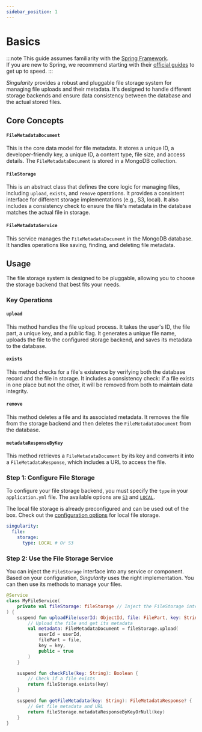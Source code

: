 ```yaml
---
sidebar_position: 1
---
```


# Basics

:::note
This guide assumes familiarity with the [Spring Framework](https://spring.io).  
If you are new to Spring, we recommend starting with their [official guides](https://spring.io/quickstart) to get up to speed.
:::

*Singularity* provides a robust and pluggable file storage system for managing file uploads and their metadata. 
It's designed to handle different storage backends and ensure data consistency between the database and the actual stored files.

## Core Concepts

#### `FileMetadataDocument` 

This is the core data model for file metadata. 
It stores a unique ID, a developer-friendly key, a unique ID, a content type, file size, and access details. 
The `FileMetadataDocument` is stored in a MongoDB collection.

#### `FileStorage`

This is an abstract class that defines the core logic for managing files, 
including `upload`, `exists`, and `remove` operations. 
It provides a consistent interface for different storage implementations (e.g., S3, local). 
It also includes a consistency check to ensure the file's metadata in the database matches the actual file in storage.

#### `FileMetadataService`

This service manages the `FileMetadataDocument` in the MongoDB database. 
It handles operations like saving, finding, and deleting file metadata.

## Usage

The file storage system is designed to be pluggable,
allowing you to choose the storage backend that best fits your needs. 

### Key Operations

#### `upload`
This method handles the file upload process. 
It takes the user's ID, the file part, a unique key, and a public flag. 
It generates a unique file name, uploads the file to the configured storage backend,
and saves its metadata to the database.

#### `exists` 
This method checks for a file's existence by verifying both the database record and the file in storage. 
It includes a consistency check: if a file exists in one place but not the other,
it will be removed from both to maintain data integrity.

#### `remove` 
This method deletes a file and its associated metadata. 
It removes the file from the storage backend and then deletes the `FileMetadataDocument` from the database.

#### `metadataResponseByKey`

This method retrieves a `FileMetadataDocument` by its key and converts it into a `FileMetadataResponse`, 
which includes a URL to access the file.

### Step 1: Configure File Storage

To configure your file storage backend, you must specify the `type` in your `application.yml` file.
The available options are [`S3`](s3.md) and [`LOCAL`](local.md).

The local file storage is already preconfigured and can be used out of the box.
Check out the [configuration options](local.md#configuration) for local file storage.

```yaml
singularity:
  file:
    storage:
      type: LOCAL # Or S3
```

### Step 2: Use the File Storage Service

You can inject the `FileStorage` interface into any service or component. 
Based on your configuration, *Singularity* uses the right implementation.
You can then use its methods to manage your files.

```kotlin
@Service
class MyFileService(
    private val fileStorage: fileStorage // Inject the FileStorage interface
) {
    suspend fun uploadFile(userId: ObjectId, file: FilePart, key: String) {
        // Upload the file and get its metadata
        val metadata: FileMetadataDocument = fileStorage.upload(
            userId = userId,
            filePart = file,
            key = key,
            public = true
        )
    }

    suspend fun checkFile(key: String): Boolean {
        // Check if a file exists
        return fileStorage.exists(key)
    }

    suspend fun getFileMetadata(key: String): FileMetadataResponse? {
        // Get file metadata and URL
        return fileStorage.metadataResponseByKeyOrNull(key)
    }
}
```